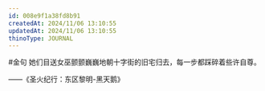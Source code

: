 ```yaml
---
id: 008e9f1a38fd8b91
createdAt: 2024/11/06 13:10:55
updatedAt: 2024/11/06 13:10:55
thinoType: JOURNAL
---
```

#金句 她们目送女巫颤颤巍巍地朝十字街的旧宅归去，每一步都踩碎着些许自尊。

——《圣火纪行：东区黎明-黑天鹅》